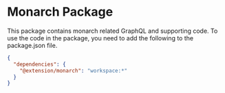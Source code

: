 # Monarch Package

This package contains monarch related GraphQL and supporting code.
To use the code in the package, you need to add the following to the package.json file.

```json
{
  "dependencies": {
    "@extension/monarch": "workspace:*"
  }
}
```
